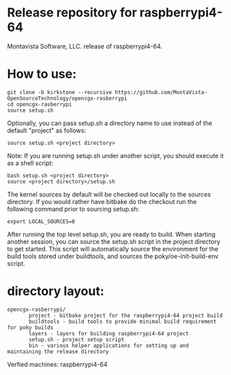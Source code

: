 # Release repository for raspberrypi4-64

Montavista Software, LLC. release of raspberrypi4-64. 

How to use:
==========
```
git clone -b kirkstone --recursive https://github.com/MontaVista-OpenSourceTechnology/opencgx-rasberrypi
cd opencgx-rasberrypi
source setup.sh
```
Optionally, you can pass setup.sh a directory name to use instead of the
default "project" as follows:

```
source setup.sh <project directory>
```
Note: If you are running setup.sh under another script, you should execute it
as a shell script:

```
bash setup.sh <project directory>
source <project directory>/setup.sh
```
The kernel sources by default will be checked out locally to the sources
directory. If you would rather have bitbake do the checkout run the following
command prior to sourcing setup.sh:

```
export LOCAL_SOURCES=0
```

After running the top level setup.sh, you are ready to build. When starting
another session, you can source the setup.sh script in the project directory
to get started. This script will automatically source the environment for
the build tools stored under buildtools, and sources the 
poky/oe-init-build-env script.

directory layout:
================
```
opencgx-rasberrypi/
       project - bitbake project for the raspberrypi4-64 project build
       buildtools - build tools to provide minimal build requirement for poky builds
       layers - layers for building raspberrypi4-64 project
       setup.sh - project setup script
       bin - various helper applications for setting up and maintaining the release directory
```

Verfied machines: raspberrypi4-64 
